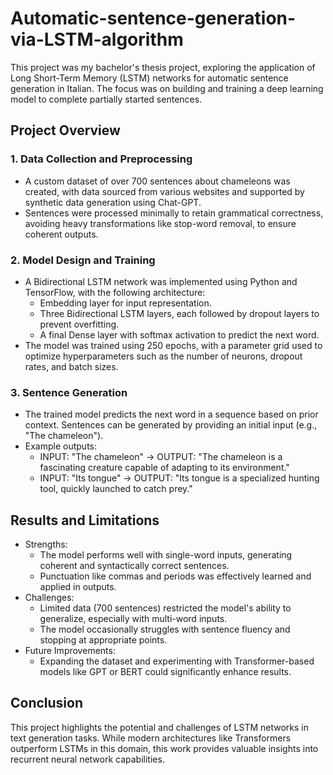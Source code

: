 # Automatic-sentence-generation-via-LSTM-algorithm
This project was my bachelor's thesis project, exploring the application of Long Short-Term Memory (LSTM) networks for automatic sentence generation in Italian. The focus was on building and training a deep learning model to complete partially started sentences.

## Project Overview
### 1. Data Collection and Preprocessing
- A custom dataset of over 700 sentences about chameleons was created, with data sourced from various websites and supported by synthetic data generation using Chat-GPT.
- Sentences were processed minimally to retain grammatical correctness, avoiding heavy transformations like stop-word removal, to ensure coherent outputs.

### 2. Model Design and Training
- A Bidirectional LSTM network was implemented using Python and TensorFlow, with the following architecture:
  - Embedding layer for input representation.
  - Three Bidirectional LSTM layers, each followed by dropout layers to prevent overfitting.
  - A final Dense layer with softmax activation to predict the next word.
- The model was trained using 250 epochs, with a parameter grid used to optimize hyperparameters such as the number of neurons, dropout rates, and batch sizes.

### 3. Sentence Generation
- The trained model predicts the next word in a sequence based on prior context. Sentences can be generated by providing an initial input (e.g., "The chameleon").
- Example outputs:
  - INPUT: "The chameleon" -> OUTPUT: "The chameleon is a fascinating creature capable of adapting to its environment."
  - INPUT: "Its tongue" -> OUTPUT: "Its tongue is a specialized hunting tool, quickly     launched to catch prey."

## Results and Limitations
- Strengths:
  - The model performs well with single-word inputs, generating coherent and syntactically correct sentences.
  - Punctuation like commas and periods was effectively learned and applied in outputs.
- Challenges:
  - Limited data (700 sentences) restricted the model's ability to generalize, especially with multi-word inputs.
  - The model occasionally struggles with sentence fluency and stopping at appropriate points.
- Future Improvements:
  - Expanding the dataset and experimenting with Transformer-based models like GPT or BERT could significantly enhance results.

## Conclusion
This project highlights the potential and challenges of LSTM networks in text generation tasks. While modern architectures like Transformers outperform LSTMs in this domain, this work provides valuable insights into recurrent neural network capabilities.
